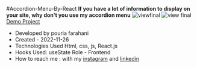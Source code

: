 #Accordion-Menu-By-React
**If you have a lot of information to display on your site, why don't you use my accordion menu**
![viewfinal](https://user-images.githubusercontent.com/109727844/204102879-086ee63-9bda-43b2-81a8-49879c3f2d39.jpg)
![view final](https://user-images.githubusercontent.com/109727844/204102930-fac88657-4d16-4816-6476-888e984abefe.jpg)
[Demo Project](https://pouria-farahani-developer.github.io/Accordion-Menu-By-React/)
- Developed by pouria farahani
- Created - 2022-11-26
- Technologies Used Html, css, js, React.js
- Hooks Used: useState
Role - Frontend
- How to reach me : with my [instagram](https://www.instagram.com/pouria_farahani_developer) and [linkedin](https://www.linkedin.com/in/pouria-farahani-developer)
